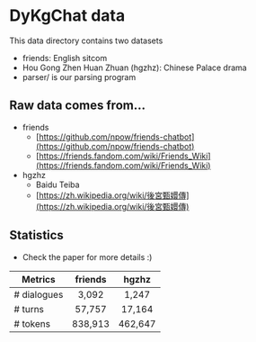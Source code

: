 # DyKgChat data
This data directory contains two datasets
- friends: English sitcom
- Hou Gong Zhen Huan Zhuan (hgzhz): Chinese Palace drama
- parser/ is our parsing program

## Raw data comes from...
- friends
  - [https://github.com/npow/friends-chatbot](https://github.com/npow/friends-chatbot)
  - [https://friends.fandom.com/wiki/Friends_Wiki](https://friends.fandom.com/wiki/Friends_Wiki)
- hgzhz
  - Baidu Teiba
  - [https://zh.wikipedia.org/wiki/後宮甄嬛傳](https://zh.wikipedia.org/wiki/後宮甄嬛傳)

## Statistics
- Check the paper for more details :)

| Metrics | friends | hgzhz |
|---------|:-------:|:------:|
|# dialogues| 3,092  | 1,247  |
|# turns | 57,757  | 17,164 |
|# tokens | 838,913 | 462,647 |
